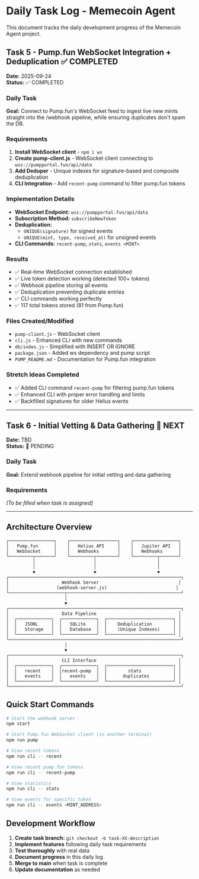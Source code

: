 # Daily Task Log - Memecoin Agent

This document tracks the daily development progress of the Memecoin Agent project.

## Task 5 - Pump.fun WebSocket Integration + Deduplication ✅ COMPLETED

**Date:** 2025-09-24  
**Status:** ✅ COMPLETED

### Daily Task
**Goal:** Connect to Pump.fun's WebSocket feed to ingest live new mints straight into the /webhook pipeline, while ensuring duplicates don't spam the DB.

### Requirements
1. **Install WebSocket client** - `npm i ws`
2. **Create pump-client.js** - WebSocket client connecting to `wss://pumpportal.fun/api/data`
3. **Add Deduper** - Unique indexes for signature-based and composite deduplication
4. **CLI Integration** - Add `recent-pump` command to filter pump.fun tokens

### Implementation Details
- **WebSocket Endpoint:** `wss://pumpportal.fun/api/data`
- **Subscription Method:** `subscribeNewToken`
- **Deduplication:** 
  - `UNIQUE(signature)` for signed events
  - `UNIQUE(mint, type, received_at)` for unsigned events
- **CLI Commands:** `recent-pump`, `stats`, `events <MINT>`

### Results
- ✅ Real-time WebSocket connection established
- ✅ Live token detection working (detected 100+ tokens)
- ✅ Webhook pipeline storing all events
- ✅ Deduplication preventing duplicate entries
- ✅ CLI commands working perfectly
- ✅ 117 total tokens stored (81 from Pump.fun)

### Files Created/Modified
- `pump-client.js` - WebSocket client
- `cli.js` - Enhanced CLI with new commands
- `db/index.js` - Simplified with INSERT OR IGNORE
- `package.json` - Added ws dependency and pump script
- `PUMP_README.md` - Documentation for Pump.fun integration

### Stretch Ideas Completed
- ✅ Added CLI command `recent-pump` for filtering pump.fun tokens
- ✅ Enhanced CLI with proper error handling and limits
- ✅ Backfilled signatures for older Helius events

---

## Task 6 - Initial Vetting & Data Gathering 🚧 NEXT

**Date:** TBD  
**Status:** 🚧 PENDING

### Daily Task
**Goal:** Extend webhook pipeline for initial vetting and data gathering

### Requirements
*[To be filled when task is assigned]*

---

## Architecture Overview

```
┌─────────────────┐    ┌──────────────────┐    ┌─────────────────┐
│   Pump.fun      │    │   Helius API     │    │   Jupiter API   │
│   WebSocket     │    │   Webhooks       │    │   Webhooks      │
└─────────┬───────┘    └─────────┬────────┘    └─────────┬───────┘
          │                      │                       │
          │                      │                       │
          ▼                      ▼                       ▼
┌─────────────────────────────────────────────────────────────────┐
│                    Webhook Server                              │
│                  (webhook-server.js)                          │
└─────────────────────┬───────────────────────────────────────────┘
                      │
                      ▼
┌─────────────────────────────────────────────────────────────────┐
│                    Data Pipeline                               │
│  ┌─────────────┐  ┌─────────────┐  ┌─────────────────────────┐ │
│  │   JSONL     │  │   SQLite    │  │    Deduplication        │ │
│  │   Storage   │  │   Database  │  │    (Unique Indexes)     │ │
│  └─────────────┘  └─────────────┘  └─────────────────────────┘ │
└─────────────────────────────────────────────────────────────────┘
                      │
                      ▼
┌─────────────────────────────────────────────────────────────────┐
│                    CLI Interface                               │
│  ┌─────────────┐  ┌─────────────┐  ┌─────────────────────────┐ │
│  │   recent    │  │recent-pump  │  │        stats            │ │
│  │   events    │  │   events    │  │      duplicates         │ │
│  └─────────────┘  └─────────────┘  └─────────────────────────┘ │
└─────────────────────────────────────────────────────────────────┘
```

## Quick Start Commands

```bash
# Start the webhook server
npm start

# Start Pump.fun WebSocket client (in another terminal)
npm run pump

# View recent tokens
npm run cli -- recent

# View recent pump.fun tokens
npm run cli -- recent-pump

# View statistics
npm run cli -- stats

# View events for specific token
npm run cli -- events <MINT_ADDRESS>
```

## Development Workflow

1. **Create task branch:** `git checkout -b task-XX-description`
2. **Implement features** following daily task requirements
3. **Test thoroughly** with real data
4. **Document progress** in this daily log
5. **Merge to main** when task is complete
6. **Update documentation** as needed
